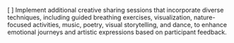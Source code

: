 [ ] Implement additional creative sharing sessions that incorporate diverse techniques, including guided breathing exercises, visualization, nature-focused activities, music, poetry, visual storytelling, and dance, to enhance emotional journeys and artistic expressions based on participant feedback.